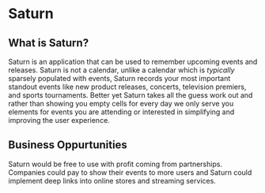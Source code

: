 # Saturn

## What is Saturn?
Saturn is an application that can be used to remember upcoming events and releases. Saturn is not a calendar, unlike a calendar which is *typically* sparsely populated with events, Saturn records your most important standout events like new product releases, concerts, television premiers, and sports tournaments. Better yet Saturn takes all the guess work out and rather than showing you empty cells for every day we only serve you elements for events you are attending or interested in simplifying and improving the user experience. 

## Business Oppurtunities
Saturn would be free to use with profit coming from partnerships. Companies could pay to show their events to more users and Saturn could implement deep links into online stores and streaming services.
